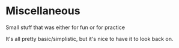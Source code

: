 # Miscellaneous
Small stuff that was either for fun or for practice

It's all pretty basic/simplistic, but it's nice to have it to look back on.
